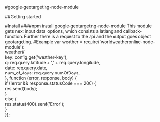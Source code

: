 #google-geotargeting-node-module

##Getting started

#Install
####npm install google-geotargeting-node-module
This module gets next input data: options, which consists a latlang and callback-function. 
Further there is a request to the api and the output goes object geotargeting.
#Example
    var weather = require('worldweatheronline-node-module');  
weather({  
        key: config.get('weather-key'),  
        q: req.query.latitude + ',' + req.query.longitude,  
        date: req.query.date,  
        num_of_days: req.query.numOfDays,  
    }, function (error, response, body) {  
        if (!error && response.statusCode === 200) {  
            res.send(body);  
        }  
        else {  
            res.status(400).send('Error');  
        }  
    });  
